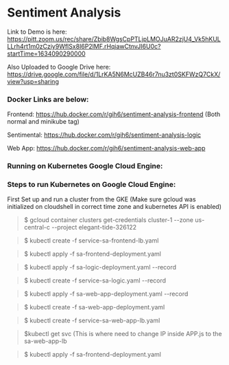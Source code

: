 
# Sentiment Analysis

Link to Demo is here: https://pitt.zoom.us/rec/share/Zbib8WgsCpPTLjpLMOJuAR2zjU4_Vk5hKULLLrh4rt1m0zCziy9WflSx8I6P2lMF.rHqiawCtnvJI6U0c?startTime=1634090290000


Also Uploaded to Google Drive here: https://drive.google.com/file/d/1LrKA5N6McUZB46r7nu3zt0SKFWzQ7CkX/view?usp=sharing

### Docker Links are below: 

Frontend: https://hub.docker.com/r/gih6/sentiment-analysis-frontend (Both normal and minikube tag)

Sentimental: https://hub.docker.com/r/gih6/sentiment-analysis-logic 

Web App: https://hub.docker.com/r/gih6/sentiment-analysis-web-app 

### Running on Kubernetes Google Cloud Engine:



### Steps to run Kubernetes on Google Cloud Engine:

First Set up and run a cluster from the GKE (Make sure gcloud was initialized on cloudshell in correct time zone and kubernetes API is enabled)

>$ gcloud container clusters get-credentials cluster-1 --zone us-central-c --project elegant-tide-326122

>$ kubectl create -f service-sa-frontend-lb.yaml

>$ kubectl apply -f sa-frontend-deployment.yaml

>$ kubectl apply -f sa-logic-deployment.yaml --record

>$ kubectl create -f service-sa-logic.yaml --record

>$ kubectl apply -f sa-web-app-deployment.yaml --record

>$ kubectl create -f sa-web-app-deployment.yaml

>$ kubectl create -f service-sa-web-app-lb.yaml

>$kubectl get svc (This is where need to change IP inside APP.js to the sa-web-app-lb

>$ kubectl apply -f sa-frontend-deployment.yaml




